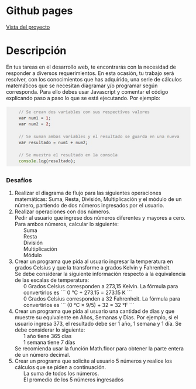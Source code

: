<!DOCTYPE html>
<html>

<head>
  <meta charset="utf-8">
  <meta name="viewport" content="width=device-width, initial-scale=1.0">
  <link rel="stylesheet" href="https://stackedit.io/style.css" />
</head>

<body class="stackedit">
  <div class="stackedit__html">
    <h1 id="github-pages">Github pages</h1>
    <p><a href="https://josefamendezpruebaunodl.ga/Unidad_2/Prueba/Prueba_JosefaMendezGomez/index.html">Vista
        del proyecto</a></p>
    <h1 id="desafío">Descripción </h1>
    <p>En tus tareas en el desarrollo web, te encontrarás con la necesidad de responder a diversos requerimientos. En esta ocasión, tu trabajo será resolver, con los conocimientos que has adquirido, una serie de cálculos matemáticos que se necesitan diagramar y/o programar según corresponda.
    Para ello debes usar Javascript y comentar el código explicando paso a paso lo que se está
    ejecutando. Por ejemplo:</p>
    <img src="imgReadme/foto1.jpg" alt="">
    <h3>Desafíos</h3>
    <ol>
        <li>Realizar el diagrama de flujo para las siguientes operaciones matemáticas: Suma,
        Resta, División, Multiplicación y el módulo de un número, partiendo de dos números
        ingresados por el usuario.
        </li>
        <li>
        Realizar operaciones con dos números.
        <br>
        Pedir al usuario que ingrese dos números diferentes y mayores a cero. Para ambos
        números, calcular lo siguiente:
        <ul>Suma</ul>
        <ul>Resta</ul>
        <ul>División</ul>
        <ul>Multiplicación</ul>
        <ul>Módulo</ul>
        </li>
        <li>
        Crear un programa que pida al usuario ingresar la temperatura en grados Celsius y
        que la transforme a grados Kelvin y Fahrenheit.
        <br>
        Se debe considerar la siguiente información respecto a la equivalencia de las
        escalas de temperatura:
        <ul>
        0 Grados Celsius corresponden a 273,15 Kelvin. La fórmula para convertirlos
        es 
        ```
        0 °C + 273.15 = 273.15 K
        ```
        </ul>
        <ul>
        0 Grados Celsius corresponden a 32 Fahrenheit. La fórmula para convertirlos
        es 
        ```
        (0 °C × 9/5) + 32 = 32 °F
        ```
        </ul>
        </li>
        <li>
        Crear un programa que pida al usuario una cantidad de días y que muestre su
        equivalente en Años, Semanas y Días. Por ejemplo, si el usuario ingresa 373, el
        resultado debe ser 1 año, 1 semana y 1 día.
        Se debe considerar lo siguiente:
        <ul>
        1 año tiene 365 días
        </ul>
         <ul>
        1 semana tiene 7 días
        </ul>
        Se recomienda usar la función Math.floor para obtener la parte entera de un número
        decimal.
        </li>
        <li>
        Crear un programa que solicite al usuario 5 números y realice los cálculos que se
        piden a continuación.
        <ul>
        La suma de todos los números.
        </ul>
        <ul>
        El promedio de los 5 números ingresados
        </ul>
        </li>
    </ol>
  </div>
</body>

</html>
